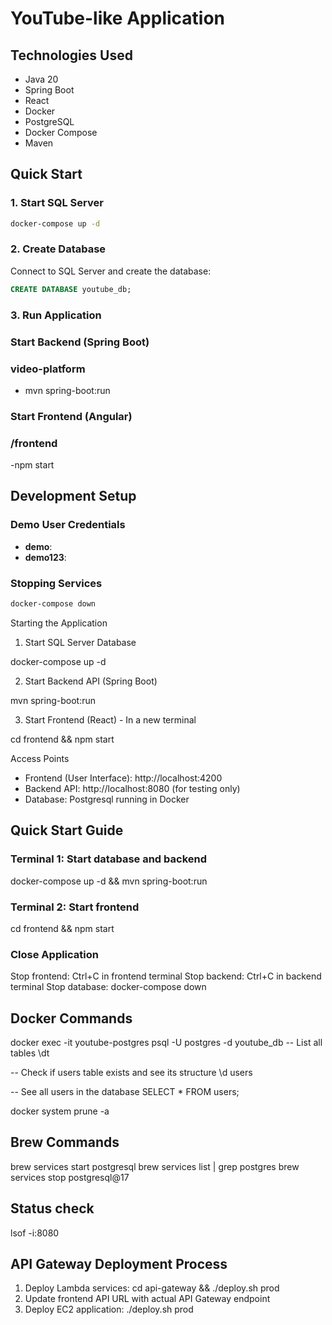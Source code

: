 # YouTube-like Application

## Technologies Used
- Java 20
- Spring Boot
- React
- Docker
- PostgreSQL
- Docker Compose
- Maven

## Quick Start

### 1. Start SQL Server
```bash
docker-compose up -d
```

### 2. Create Database
Connect to SQL Server and create the database:
```sql
CREATE DATABASE youtube_db;
```

### 3. Run Application
### Start Backend (Spring Boot)
### video-platform
- mvn spring-boot:run

### Start Frontend (Angular)
### /frontend
-npm start

## Development Setup

### Demo User Credentials
- **demo**: 
- **demo123**: 

### Stopping Services
```bash
docker-compose down
```

Starting the Application

1. Start SQL Server Database

docker-compose up -d

2. Start Backend API (Spring Boot)

mvn spring-boot:run

3. Start Frontend (React) - In a new terminal

cd frontend && npm start

Access Points

- Frontend (User Interface): http://localhost:4200
- Backend API: http://localhost:8080 (for testing only)
- Database: Postgresql running in Docker


## Quick Start Guide

### Terminal 1: Start database and backend
docker-compose up -d && mvn spring-boot:run

### Terminal 2: Start frontend
cd frontend && npm start

### Close Application 

Stop frontend: Ctrl+C in frontend terminal
Stop backend: Ctrl+C in backend terminal
Stop database: docker-compose down

## Docker Commands
docker exec -it youtube-postgres psql -U postgres -d youtube_db
-- List all tables
\dt

-- Check if users table exists and see its structure
\d users

-- See all users in the database
SELECT * FROM users;

docker system prune -a

## Brew Commands
brew services start postgresql
brew services list | grep postgres
brew services stop postgresql@17


## Status check
lsof -i:8080

## API Gateway Deployment Process   
1. Deploy Lambda services: cd api-gateway && ./deploy.sh prod
2. Update frontend API URL with actual API Gateway endpoint
3. Deploy EC2 application: ./deploy.sh prod
